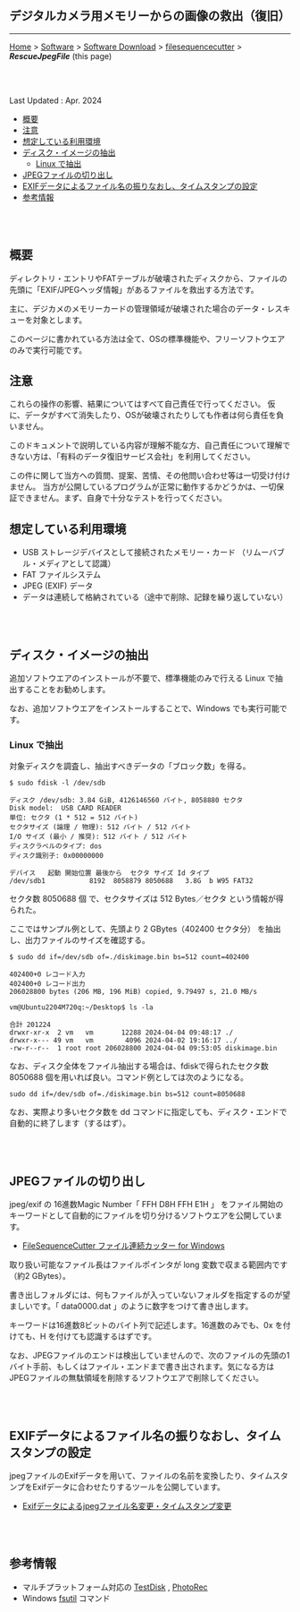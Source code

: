 ## デジタルカメラ用メモリーからの画像の救出（復旧）<!-- omit in toc -->

---
[Home](https://oasis3855.github.io/webpage/) > [Software](https://oasis3855.github.io/webpage/software/index.html) > [Software Download](https://oasis3855.github.io/webpage/software/software-download.html) > [filesequencecutter](../filesequencecutter/README.md) > ***RescueJpegFile*** (this page)

<br />
<br />

Last Updated : Apr. 2024

- [概要](#概要)
- [注意](#注意)
- [想定している利用環境](#想定している利用環境)
- [ディスク・イメージの抽出](#ディスクイメージの抽出)
  - [Linux で抽出](#linux-で抽出)
- [JPEGファイルの切り出し](#jpegファイルの切り出し)
- [EXIFデータによるファイル名の振りなおし、タイムスタンプの設定](#exifデータによるファイル名の振りなおしタイムスタンプの設定)
- [参考情報](#参考情報)


<br />
<br />

## 概要

ディレクトリ・エントリやFATテーブルが破壊されたディスクから、ファイルの先頭に「EXIF/JPEGヘッダ情報」があるファイルを救出する方法です。

主に、デジカメのメモリーカードの管理領域が破壊された場合のデータ・レスキューを対象とします。

このページに書かれている方法は全て、OSの標準機能や、フリーソフトウエアのみで実行可能です。

## 注意

これらの操作の影響、結果についてはすべて自己責任で行ってください。
仮に、データがすべて消失したり、OSが破壊されたりしても作者は何ら責任を負いません。

このドキュメントで説明している内容が理解不能な方、自己責任について理解できない方は、「有料のデータ復旧サービス会社」を利用してください。

この件に関して当方への質問、提案、苦情、その他問い合わせ等は一切受け付けません。
当方が公開しているプログラムが正常に動作するかどうかは、一切保証できません。まず、自身で十分なテストを行ってください。

## 想定している利用環境

- USB ストレージデバイスとして接続されたメモリー・カード （リムーバブル・メディアとして認識）
- FAT ファイルシステム
- JPEG (EXIF) データ
- データは連続して格納されている（途中で削除、記録を繰り返していない）

<br />
<br />

## ディスク・イメージの抽出

追加ソフトウエアのインストールが不要で、標準機能のみで行える Linux で抽出することをお勧めします。

なお、追加ソフトウエアをインストールすることで、Windows でも実行可能です。

### Linux で抽出

対象ディスクを調査し、抽出すべきデータの「ブロック数」を得る。

```
$ sudo fdisk -l /dev/sdb

ディスク /dev/sdb: 3.84 GiB, 4126146560 バイト, 8058880 セクタ
Disk model:  USB CARD READER
単位: セクタ (1 * 512 = 512 バイト)
セクタサイズ (論理 / 物理): 512 バイト / 512 バイト
I/O サイズ (最小 / 推奨): 512 バイト / 512 バイト
ディスクラベルのタイプ: dos
ディスク識別子: 0x00000000

デバイス   起動 開始位置 最後から  セクタ サイズ Id タイプ
/dev/sdb1           8192  8058879 8050688   3.8G  b W95 FAT32
```

セクタ数 8050688 個 で、セクタサイズは 512 Bytes／セクタ という情報が得られた。

ここではサンプル例として、先頭より 2 GBytes（402400 セクタ分） を抽出し、出力ファイルのサイズを確認する。

```
$ sudo dd if=/dev/sdb of=./diskimage.bin bs=512 count=402400

402400+0 レコード入力
402400+0 レコード出力
206028800 bytes (206 MB, 196 MiB) copied, 9.79497 s, 21.0 MB/s

vm@Ubuntu2204M720q:~/Desktop$ ls -la

合計 201224
drwxr-xr-x  2 vm   vm       12288 2024-04-04 09:48:17 ./
drwxr-x--- 49 vm   vm        4096 2024-04-02 19:16:17 ../
-rw-r--r--  1 root root 206028800 2024-04-04 09:53:05 diskimage.bin
```

なお、ディスク全体をファイル抽出する場合は、fdiskで得られたセクタ数 8050688 個を用いれば良い。コマンド例としては次のようになる。

``` sudo dd if=/dev/sdb of=./diskimage.bin bs=512 count=8050688 ```

なお、実際より多いセクタ数を dd コマンドに指定しても、ディスク・エンドで自動的に終了します（するはず）。

<br />
<br />

## JPEGファイルの切り出し

jpeg/exif の 16進数Magic Number「 FFH D8H FFH E1H 」 をファイル開始のキーワードとして自動的にファイルを切り分けるソフトウエアを公開しています。

- [FileSequenceCutter ファイル連続カッター for Windows](./README.md)

取り扱い可能なファイル長はファイルポインタが long 変数で収まる範囲内です（約2 GBytes）。

書き出しフォルダには、何もファイルが入っていないフォルダを指定するのが望ましいです。「 data0000.dat 」のように数字をつけて書き出します。

キーワードは16進数8ビットのバイト列で記述します。16進数のみでも、0x を付けても、H を付けても認識するはずです。

なお、JPEGファイルのエンドは検出していませんので、次のファイルの先頭の1バイト手前、もしくはファイル・エンドまで書き出されます。気になる方はJPEGファイルの無駄領域を削除するソフトウエアで削除してください。

<br />
<br />

## EXIFデータによるファイル名の振りなおし、タイムスタンプの設定

jpegファイルのExifデータを用いて、ファイルの名前を変換したり、タイムスタンプをExifデータに合わせたりするツールを公開しています。

- [Exifデータによるjpegファイル名変更・タイムスタンプ変更](https://github.com/oasis3855/image-tools/tree/main/renfile-exif-win)

<br />
<br />

## 参考情報

- マルチプラットフォーム対応の [TestDisk](https://www.cgsecurity.org/wiki/TestDisk) , [PhotoRec](https://www.cgsecurity.org/wiki/PhotoRec)
- Windows [fsutil](https://learn.microsoft.com/en-us/windows-server/administration/windows-commands/fsutil) コマンド